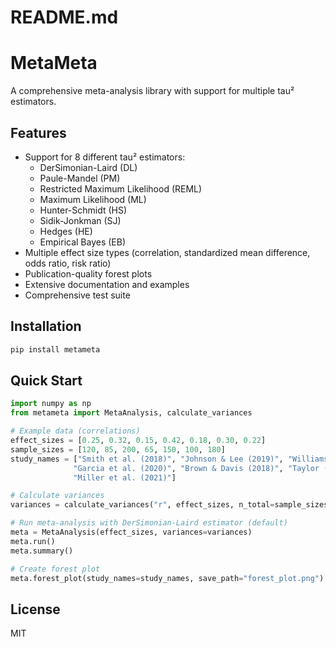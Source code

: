 
# README.md
# MetaMeta

A comprehensive meta-analysis library with support for multiple tau² estimators.

## Features

- Support for 8 different tau² estimators:
  - DerSimonian-Laird (DL)
  - Paule-Mandel (PM)
  - Restricted Maximum Likelihood (REML)
  - Maximum Likelihood (ML)
  - Hunter-Schmidt (HS)
  - Sidik-Jonkman (SJ)
  - Hedges (HE)
  - Empirical Bayes (EB)
- Multiple effect size types (correlation, standardized mean difference, odds ratio, risk ratio)
- Publication-quality forest plots
- Extensive documentation and examples
- Comprehensive test suite

## Installation

```bash
pip install metameta
```

## Quick Start

```python
import numpy as np
from metameta import MetaAnalysis, calculate_variances

# Example data (correlations)
effect_sizes = [0.25, 0.32, 0.15, 0.42, 0.18, 0.30, 0.22]
sample_sizes = [120, 85, 200, 65, 150, 100, 180]
study_names = ["Smith et al. (2018)", "Johnson & Lee (2019)", "Williams (2017)", 
              "Garcia et al. (2020)", "Brown & Davis (2018)", "Taylor (2019)", 
              "Miller et al. (2021)"]

# Calculate variances
variances = calculate_variances("r", effect_sizes, n_total=sample_sizes)

# Run meta-analysis with DerSimonian-Laird estimator (default)
meta = MetaAnalysis(effect_sizes, variances=variances)
meta.run()
meta.summary()

# Create forest plot
meta.forest_plot(study_names=study_names, save_path="forest_plot.png")
```

## License

MIT